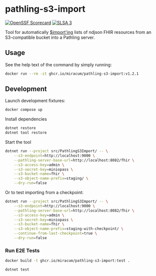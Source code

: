 # pathling-s3-import

[![OpenSSF Scorecard](https://api.securityscorecards.dev/projects/github.com/miracum/pathling-s3-import/badge)](https://api.securityscorecards.dev/projects/github.com/miracum/pathling-s3-import)
[![SLSA 3](https://slsa.dev/images/gh-badge-level3.svg)](https://slsa.dev)

Tool for automatically [$import'ing](https://pathling.csiro.au/docs/server/operations/import) lists of ndjson FHIR resources from an S3-compatible bucket into a Pathling server.

## Usage

See the help text of the command by simply running:

```sh
docker run --rm -it ghcr.io/miracum/pathling-s3-import:v1.2.1
```

## Development

Launch development fixtures:

```sh
docker compose up
```

Install dependencies

```sh
dotnet restore
dotnet tool restore
```

Start the tool

```sh
dotnet run --project src/PathlingS3Import/ -- \
    --s3-endpoint=http://localhost:9000 \
    --pathling-server-base-url=http://localhost:8082/fhir \
    --s3-access-key=admin \
    --s3-secret-key=miniopass \
    --s3-bucket-name=fhir \
    --s3-object-name-prefix=staging/ \
    --dry-run=false
```

Or to test importing from a checkpoint:

```sh
dotnet run --project src/PathlingS3Import/ -- \
    --s3-endpoint=http://localhost:9000 \
    --pathling-server-base-url=http://localhost:8082/fhir \
    --s3-access-key=admin \
    --s3-secret-key=miniopass \
    --s3-bucket-name=fhir \
    --s3-object-name-prefix=staging-with-checkpoint/ \
    --continue-from-last-checkpoint=true \
    --dry-run=false
```

### Run E2E Tests

```sh
docker build -t ghcr.io/miracum/pathling-s3-import:test .

dotnet test
```
